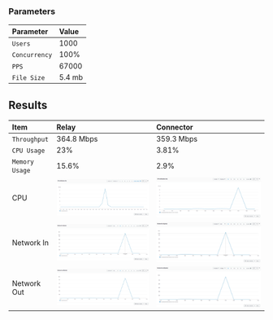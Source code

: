 
### Parameters

| Parameter | Value                |
| :-------- |:------------------------- |
| `Users` | 1000 |
| `Concurrency` | 100% |
| `PPS` | 67000 |
| `File Size` | 5.4 mb |

## Results


|  Item | Relay            | Connector |
| :------------------------- |:------------------------- |:------------------------- |
| `Throughput` | 364.8 Mbps | 359.3 Mbps |
| `CPU Usage` | 23% | 3.81% |
| `Memory Usage` | 15.6% | 2.9% |
| CPU | ![](relay/relay-cpu.png) |  ![](connector/connector-cpu.png) |
| Network In | ![](relay/relay-network-in.png) |  ![](connector/connector-network-in.png) |
| Network Out | ![](relay/relay-network-out.png) |  ![](connector/connector-network-out.png) |